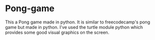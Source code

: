 # Pong-game
This a Pong game made in python. It is similar to freecodecamp's pong game but made in python. I've used the turtle module python which provides some good visual graphics on the screen.

